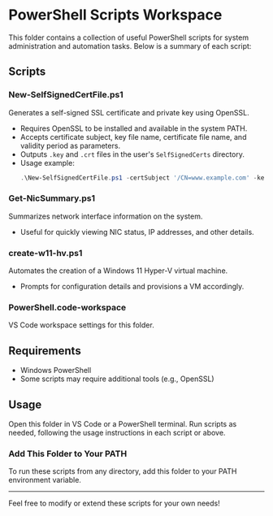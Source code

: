 # PowerShell Scripts Workspace

This folder contains a collection of useful PowerShell scripts for system administration and automation tasks. Below is a summary of each script:

## Scripts

### New-SelfSignedCertFile.ps1
Generates a self-signed SSL certificate and private key using OpenSSL. 
- Requires OpenSSL to be installed and available in the system PATH.
- Accepts certificate subject, key file name, certificate file name, and validity period as parameters.
- Outputs `.key` and `.crt` files in the user's `SelfSignedCerts` directory.
- Usage example:
  ```powershell
  .\New-SelfSignedCertFile.ps1 -certSubject '/CN=www.example.com' -keyFile 'key-file.key' -certFile 'crt-file.crt' -daysValid 365
  ```

### Get-NicSummary.ps1
Summarizes network interface information on the system.
- Useful for quickly viewing NIC status, IP addresses, and other details.

### create-w11-hv.ps1
Automates the creation of a Windows 11 Hyper-V virtual machine.
- Prompts for configuration details and provisions a VM accordingly.

### PowerShell.code-workspace
VS Code workspace settings for this folder.

## Requirements
- Windows PowerShell
- Some scripts may require additional tools (e.g., OpenSSL)

## Usage

Open this folder in VS Code or a PowerShell terminal. Run scripts as needed, following the usage instructions in each script or above.

### Add This Folder to Your PATH
To run these scripts from any directory, add this folder to your PATH environment variable.

---
Feel free to modify or extend these scripts for your own needs!
